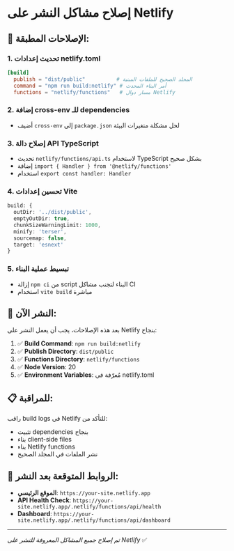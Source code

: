 # إصلاح مشاكل النشر على Netlify

## 🔧 الإصلاحات المطبقة:

### 1. **تحديث إعدادات netlify.toml**
```toml
[build]
  publish = "dist/public"          # المجلد الصحيح للملفات المبنية
  command = "npm run build:netlify" # أمر البناء المحدث
  functions = "netlify/functions"   # مسار دوال Netlify
```

### 2. **إضافة cross-env للـ dependencies**
- أضيف `cross-env` إلى `package.json` لحل مشكلة متغيرات البيئة

### 3. **إصلاح دالة API TypeScript**
- تحديث `netlify/functions/api.ts` لاستخدام TypeScript بشكل صحيح
- إضافة `import { Handler } from '@netlify/functions'`
- استخدام `export const handler: Handler`

### 4. **تحسين إعدادات Vite**
```typescript
build: {
  outDir: '../dist/public',
  emptyOutDir: true,
  chunkSizeWarningLimit: 1000,
  minify: 'terser',
  sourcemap: false,
  target: 'esnext'
}
```

### 5. **تبسيط عملية البناء**
- إزالة `npm ci` من script البناء لتجنب مشاكل CI
- استخدام `vite build` مباشرة

## 🚀 النشر الآن:

بعد هذه الإصلاحات، يجب أن يعمل النشر على Netlify بنجاح:

1. ✅ **Build Command**: `npm run build:netlify`
2. ✅ **Publish Directory**: `dist/public`
3. ✅ **Functions Directory**: `netlify/functions`
4. ✅ **Node Version**: 20
5. ✅ **Environment Variables**: مُعرّفة في netlify.toml

## 📋 للمراقبة:

راقب build logs في Netlify للتأكد من:
- تثبيت dependencies بنجاح
- بناء client-side files
- بناء Netlify functions
- نشر الملفات في المجلد الصحيح

## 🔗 الروابط المتوقعة بعد النشر:

- **الموقع الرئيسي**: `https://your-site.netlify.app`
- **API Health Check**: `https://your-site.netlify.app/.netlify/functions/api/health`
- **Dashboard**: `https://your-site.netlify.app/.netlify/functions/api/dashboard`

---
*تم إصلاح جميع المشاكل المعروفة للنشر على Netlify* ✅
